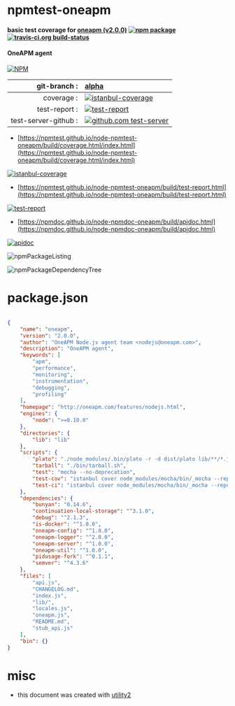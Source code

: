 # npmtest-oneapm

#### basic test coverage for  [oneapm (v2.0.0)](http://oneapm.com/features/nodejs.html)  [![npm package](https://img.shields.io/npm/v/npmtest-oneapm.svg?style=flat-square)](https://www.npmjs.org/package/npmtest-oneapm) [![travis-ci.org build-status](https://api.travis-ci.org/npmtest/node-npmtest-oneapm.svg)](https://travis-ci.org/npmtest/node-npmtest-oneapm)

#### OneAPM agent

[![NPM](https://nodei.co/npm/oneapm.png?downloads=true&downloadRank=true&stars=true)](https://www.npmjs.com/package/oneapm)

| git-branch : | [alpha](https://github.com/npmtest/node-npmtest-oneapm/tree/alpha)|
|--:|:--|
| coverage : | [![istanbul-coverage](https://npmtest.github.io/node-npmtest-oneapm/build/coverage.badge.svg)](https://npmtest.github.io/node-npmtest-oneapm/build/coverage.html/index.html)|
| test-report : | [![test-report](https://npmtest.github.io/node-npmtest-oneapm/build/test-report.badge.svg)](https://npmtest.github.io/node-npmtest-oneapm/build/test-report.html)|
| test-server-github : | [![github.com test-server](https://npmtest.github.io/node-npmtest-oneapm/GitHub-Mark-32px.png)](https://npmtest.github.io/node-npmtest-oneapm/build/app/index.html) | | build-artifacts : | [![build-artifacts](https://npmtest.github.io/node-npmtest-oneapm/glyphicons_144_folder_open.png)](https://github.com/npmtest/node-npmtest-oneapm/tree/gh-pages/build)|

- [https://npmtest.github.io/node-npmtest-oneapm/build/coverage.html/index.html](https://npmtest.github.io/node-npmtest-oneapm/build/coverage.html/index.html)

[![istanbul-coverage](https://npmtest.github.io/node-npmtest-oneapm/build/screenCapture.buildCi.browser.%252Ftmp%252Fbuild%252Fcoverage.lib.html.png)](https://npmtest.github.io/node-npmtest-oneapm/build/coverage.html/index.html)

- [https://npmtest.github.io/node-npmtest-oneapm/build/test-report.html](https://npmtest.github.io/node-npmtest-oneapm/build/test-report.html)

[![test-report](https://npmtest.github.io/node-npmtest-oneapm/build/screenCapture.buildCi.browser.%252Ftmp%252Fbuild%252Ftest-report.html.png)](https://npmtest.github.io/node-npmtest-oneapm/build/test-report.html)

- [https://npmdoc.github.io/node-npmdoc-oneapm/build/apidoc.html](https://npmdoc.github.io/node-npmdoc-oneapm/build/apidoc.html)

[![apidoc](https://npmdoc.github.io/node-npmdoc-oneapm/build/screenCapture.buildCi.browser.%252Ftmp%252Fbuild%252Fapidoc.html.png)](https://npmdoc.github.io/node-npmdoc-oneapm/build/apidoc.html)

![npmPackageListing](https://npmtest.github.io/node-npmtest-oneapm/build/screenCapture.npmPackageListing.svg)

![npmPackageDependencyTree](https://npmtest.github.io/node-npmtest-oneapm/build/screenCapture.npmPackageDependencyTree.svg)



# package.json

```json

{
    "name": "oneapm",
    "version": "2.0.0",
    "author": "OneAPM Node.js agent team <nodejs@oneapm.com>",
    "description": "OneAPM agent",
    "keywords": [
        "apm",
        "performance",
        "monitoring",
        "instrumentation",
        "debugging",
        "profiling"
    ],
    "homepage": "http://oneapm.com/features/nodejs.html",
    "engines": {
        "node": ">=0.10.0"
    },
    "directories": {
        "lib": "lib"
    },
    "scripts": {
        "plato": "./node_modules/.bin/plato -r -d dist/plato lib/**/*.js lib/*.js index.js oneapm.js",
        "tarball": "./bin/tarball.sh",
        "test": "mocha --no-deprecation",
        "test-cov": "istanbul cover node_modules/mocha/bin/_mocha --report html -- --check-leaks test/",
        "test-ci": "istanbul cover node_modules/mocha/bin/_mocha --report cobertura -- --reporter xunit --reporter-options output=coverage/junit.xml test/"
    },
    "dependencies": {
        "bunyan": "0.14.6",
        "continuation-local-storage": "^3.1.0",
        "debug": "^2.1.3",
        "is-docker": "^1.0.0",
        "oneapm-config": "^1.0.0",
        "oneapm-logger": "^2.0.0",
        "oneapm-server": "^1.0.0",
        "oneapm-util": "^1.0.0",
        "pidusage-fork": "^0.1.1",
        "semver": "^4.3.6"
    },
    "files": [
        "api.js",
        "CHANGELOG.md",
        "index.js",
        "lib/",
        "locales.js",
        "oneapm.js",
        "README.md",
        "stub_api.js"
    ],
    "bin": {}
}
```



# misc
- this document was created with [utility2](https://github.com/kaizhu256/node-utility2)
